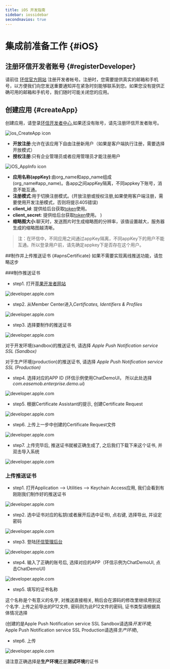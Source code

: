 ```yaml
---
title: iOS 开发指南
sidebar: iossidebar
secondnavios: true
---
```



# 集成前准备工作 {#iOS}
	
## 注册环信开发者账号 {#registerDeveloper}
请前往 [环信官方网站](http://www.easemob.com/ "环信官方网站") 注册开发者帐号。注册时，您需要提供真实的邮箱和手机号，以方便我们向您发送重要通知并在紧急时刻能够联系到您。如果您没有提供正确可用的邮箱和手机号，我们随时可能关闭您的应用。



## 创建应用 {#createApp}
创建应用，请登录[环信开发者中心](https://console.easemob.com/index.html "环信开发者中心"),如果还没有账号，请先注册环信开发者账号。

![ios_CreateApp icon](/iOS_CreateApp.png)

- **开放注册**:允许在该应用下自由注册新用户（如果是客户端执行注册，需要选择开放模式）
- **授权注册**:只有企业管理员或者应用管理员才能注册用户

![iOS_AppInfo icon](/iOS_AppInfo.png)

- **应用名称(appKey)**:由org_name和app_name组成 (org_name#app_name)。各app之间appKey隔离，不同appkey下账号，消息不能互通。
- **注册模式**:用于切换注册模式。(开放注册或授权注册,如果使用客户端注册，需要使用开发注册模式，否则将提示405错误)
- **client_id**: 提供给后台获取[token](http://www.easemob.com/docs/rest/userapi/#getadmintoken "获取token")使用。
- **client_secret**: 提供给后台获取[token](http://www.easemob.com/docs/rest/userapi/#getadmintoken "获取token")使用。
)
- **缩略图大小**:聊天时，发送图片时生成缩略图的分辨率，该值设置越大，服务器生成的缩略图越清晰。

	
> 注：在环信中，不同应用之间通过appKey隔离，不同appKey下的用户不能互通。所以登录用户前，请先确定appkey下是否存在这个用户。



##制作并上传推送证书 {#apnsCertificate}
    如果不需要实现离线推送功能，请忽略这步

###制作推送证书

* step1. 打开[苹果开发者网站](http://developer.apple.com/)

![developer.apple.com](iOS_Apns_1.png "developer.apple.com")

* step2. 从Member Center进入*Certificates, Identifiers & Profiles*

![developer.apple.com](iOS_Apns_2.png "developer.apple.com")

* step3. 选择要制作的推送证书

![developer.apple.com](iOS_Apns_3.png "developer.apple.com")

对于开发环境(sandbox)的推送证书, 请选择 *Apple Push Notification service SSL (Sandbox)*  

对于生产环境(production)的推送证书, 请选择 *Apple Push Notification service SSL (Production)*

* step4. 选择对应的APP ID (环信示例使用ChatDemoUI， 所以此处选择*com.easemob.enterprise.demo.ui*)

![developer.apple.com](iOS_Apns_4.png "developer.apple.com")

* step5. 根据Certificate Assistant的提示, 创建Certificate Request

![developer.apple.com](iOS_Apns_5.png "developer.apple.com")

* step6. 上传上一步中创建的Certificate Request文件

![developer.apple.com](iOS_Apns_6.png "developer.apple.com")

* step7. 上传完毕后, 推送证书就被正确生成了, 之后我们下载下来这个证书, 并双击导入系统

![developer.apple.com](iOS_Apns_7.png "developer.apple.com")


### 上传推送证书

* step1. 打开Application --> Utilities --> Keychain Access应用, 我们会看到有刚刚我们制作好的推送证书

![developer.apple.com](iOS_Apns_8.jpg "developer.apple.com")

* step2. 选中证书对应的私钥(或者展开后选中证书), 点右键, 选择导出, 并设定密码

![developer.apple.com](iOS_Apns_9.png "developer.apple.com")

* step3. 登陆[环信管理后台](http://console.easemob.com/)

![developer.apple.com](iOS_Apns_10.png "developer.apple.com")

* step4. 输入了正确的账号后, 选择对应的APP（环信示例为ChatDemoUI, 点击ChatDemoUI)

![developer.apple.com](iOS_Apns_11.png "developer.apple.com")

* step5. 填写的证书名称

这个名称是个有意义的名字, 对推送直接相关, 稍后会在源码的修改里继续用到这个名字. 上传之前导出的P12文件, 密码则为此P12文件的密码, 证书类型请根据具体情况选择

(创建的是Apple Push Notification service SSL Sandbox请选择*开发环境*; Apple Push Notification service SSL Production请选择*生产环境*), 

* step6. 上传

![developer.apple.com](iOS_Apns_12.png "developer.apple.com")

请注意正确选择是**生产环境**还是**测试环境**的证书
